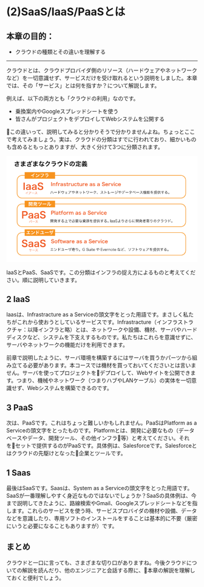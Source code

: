 # (2)SaaS/IaaS/PaaSとは

## 本章の目的：

- クラウドの種類とその違いを理解する

***

クラウドとは、クラウドプロバイダ側のリソース（ハードウェアやネットワークなど）を一切意識せず、サービスだけを受け取れるという説明をしました。本章では、その「サービス」とは何を指すか？について解説します。

例えば、以下の両方とも「クラウドの利用」なのです。

- 乗換案内やGoogleスプレッドシートを使う  
- 皆さんがプロジェクトをデプロイしてWebシステムを公開する

この違いって、説明してみると分かりそうで分かりませんよね。ちょっとここで考えてみましょう。実は、クラウドの分類はすでに行われており、細かいものも含めるともっとありますが、大きく分けて3つに分類されます。

![図2-1. クラウドの分類](2-01.png)

IaaSとPaaS、SaaSです。この分類はインフラの捉え方によるものと考えてください。順に説明していきます。

## 2 IaaS

Iaasは、Infrastracture as a Serviceの頭文字をとった用語です。まさしく私たちがこれから使おうとしているサービスです。Infrastracture（インフラストラクチャ：以降インフラと略）とは、ネットワークや設備、機材、サーバやハードディスクなど、システムを下支えするものです。私たちはこれらを意識せずに、サーバやネットワークの機能だけを利用できます。

前章で説明したように、サーバ環境を構築するにはサーバを買うかパーツから組み立てる必要があります。本コースでは機材を買っておいてくださいとは言いません。サーバを使ってプロジェクトをデプロイして、Webサイトを公開できます。つまり、機械やネットワーク（つまりハブやLANケーブル）の実体を一切意識せず、Webシステムを構築できるのです。

## 3 PaaS

次は、PaaSです。これはちょっと難しいかもしれません。PaaSはPlatform as a Serviceの頭文字をとったものです。Platformとは、開発に必要なもの（データベースやデータ、開発ツール、その他インフラ等）と考えてください。それをセットで提供するのがPaaSです。具体例は、Salesforceです。Salesforceとはクラウドの先駆けとなった企業とツールです。

## 1 Saas

最後はSaaSです。Saasは、System as a Serviceの頭文字をとった用語です。SaaSが一番理解しやすく身近なものではないでしょうか？SaaSの具体例は、今まで説明してきたように、路線検索やGmail、Googleスプレッドシートなどを指します。これらのサービスを使う時、サービスプロバイダの機材や設備、データなどを意識したり、専用ソフトのインストールをすることは基本的に不要（厳密にいうと必要になることもありますが）です。

## まとめ

クラウドと一口に言っても、さまざまな切り口がありますね。今後クラウドについての解説を読んだり、他のエンジニアと会話する際に、本章の解説を理解しておくと便利でしょう。

